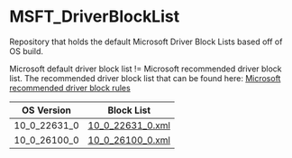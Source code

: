 # MSFT_DriverBlockList
Repository that holds the default Microsoft Driver Block Lists based off of OS build. 

Microsoft default driver block list != Microsoft recommended driver block list. The recommended driver block list that can be found here: [Microsoft recommended driver block rules](https://learn.microsoft.com/en-us/windows/security/application-security/application-control/windows-defender-application-control/design/microsoft-recommended-driver-block-rules)

| OS Version | Block List | 
| ---------- | ---------- |
| 10_0_22631_0| [10_0_22631_0.xml](/BlockListFiles/10_0_22631_0.xml) |
| 10_0_26100_0 | [10_0_26100_0.xml](/BlockListFiles/10_0_26100_0.xml) |

